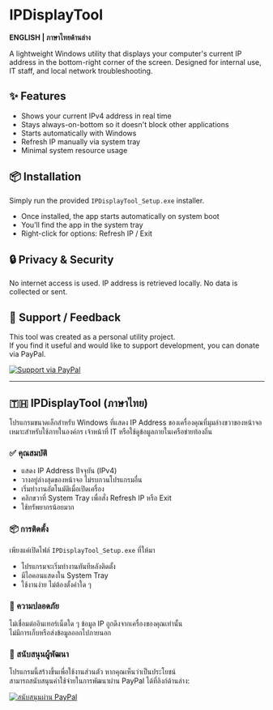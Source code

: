 # IPDisplayTool

**ENGLISH | ภาษาไทยด้านล่าง**

A lightweight Windows utility that displays your computer's current IP address in the bottom-right corner of the screen. Designed for internal use, IT staff, and local network troubleshooting.

## ✨ Features
- Shows your current IPv4 address in real time
- Stays always-on-bottom so it doesn't block other applications
- Starts automatically with Windows
- Refresh IP manually via system tray
- Minimal system resource usage

## 📦 Installation
Simply run the provided `IPDisplayTool_Setup.exe` installer.

- Once installed, the app starts automatically on system boot
- You’ll find the app in the system tray
- Right-click for options: Refresh IP / Exit

## 🔒 Privacy & Security
No internet access is used. IP address is retrieved locally. No data is collected or sent.

## 💬 Support / Feedback
This tool was created as a personal utility project.  
If you find it useful and would like to support development, you can donate via PayPal.

[![Support via PayPal](https://img.shields.io/badge/Support-PayPal-blue)](https://www.paypal.me/brewtherhood)

---

## 🇹🇭 IPDisplayTool (ภาษาไทย)

โปรแกรมขนาดเล็กสำหรับ Windows ที่แสดง IP Address ของเครื่องคุณที่มุมล่างขวาของหน้าจอ เหมาะสำหรับใช้ภายในองค์กร เจ้าหน้าที่ IT หรือใช้ดูข้อมูลภายในเครือข่ายท้องถิ่น

### ✅ คุณสมบัติ
- แสดง IP Address ปัจจุบัน (IPv4)
- วางอยู่ล่างสุดของหน้าจอ ไม่รบกวนโปรแกรมอื่น
- เริ่มทำงานอัตโนมัติเมื่อเปิดเครื่อง
- คลิกขวาที่ System Tray เพื่อสั่ง Refresh IP หรือ Exit
- ใช้ทรัพยากรน้อยมาก

### 📦 การติดตั้ง
เพียงแค่เปิดไฟล์ `IPDisplayTool_Setup.exe` ที่ให้มา

- โปรแกรมจะเริ่มทำงานทันทีหลังติดตั้ง
- มีไอคอนแสดงใน System Tray
- ใช้งานง่าย ไม่ต้องตั้งค่าใด ๆ

### 🔐 ความปลอดภัย
ไม่เชื่อมต่ออินเทอร์เน็ตใด ๆ ข้อมูล IP ถูกดึงจากเครื่องของคุณเท่านั้น  
ไม่มีการเก็บหรือส่งข้อมูลออกไปภายนอก

### 🙏 สนับสนุนผู้พัฒนา
โปรแกรมนี้สร้างขึ้นเพื่อใช้งานส่วนตัว หากคุณเห็นว่าเป็นประโยชน์  
สามารถสนับสนุนค่าใช้จ่ายในการพัฒนาผ่าน PayPal ได้ที่ลิงก์ด้านล่าง:

[![สนับสนุนผ่าน PayPal](https://img.shields.io/badge/สนับสนุนผ่าน-PayPal-0948B7)](https://www.paypal.me/brewtherhood)
